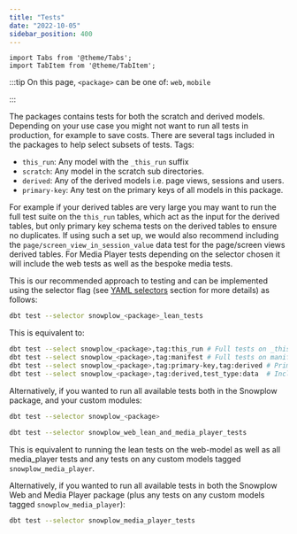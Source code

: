 ```yaml
---
title: "Tests"
date: "2022-10-05"
sidebar_position: 400
---
```


```mdx-code-block
import Tabs from '@theme/Tabs';
import TabItem from '@theme/TabItem';
```

:::tip
On this page, `<package>` can be one of: `web`, `mobile`

:::

The packages contains tests for both the scratch and derived models. Depending on your use case you might not want to run all tests in production, for example to save costs. There are several tags included in the packages to help select subsets of tests. Tags:

- `this_run`: Any model with the `_this_run` suffix
- `scratch`: Any model in the scratch sub directories.
- `derived`: Any of the derived models i.e. page views, sessions and users.
- `primary-key`: Any test on the primary keys of all models in this package.

For example if your derived tables are very large you may want to run the full test suite on the `this_run` tables, which act as the input for the derived tables, but only primary key schema tests on the derived tables to ensure no duplicates. If using such a set up, we would also recommend including the `page/screen_view_in_session_value` data test for the page/screen views derived tables. For Media Player tests depending on the selector chosen it will include the web tests as well as the bespoke media tests.

This is our recommended approach to testing and can be implemented using the selector flag (see [YAML selectors](/docs/modeling-your-data/modeling-your-data-with-dbt/dbt-operation/index.md#yaml-selectors) section for more details) as follows:

<Tabs groupId="dbt-packages">
<TabItem value="web+mobile" label="Snowplow Web/Mobile" default>

```bash
dbt test --selector snowplow_<package>_lean_tests
```

This is equivalent to:

```bash
dbt test --select snowplow_<package>,tag:this_run # Full tests on _this_run models
dbt test --select snowplow_<package>,tag:manifest # Full tests on manifest models
dbt test --select snowplow_<package>,tag:primary-key,tag:derived # Primary key tests only on derived tables.
dbt test --select snowplow_<package>,tag:derived,test_type:data  # Include the page/screen_view_in_session_value data test
```

Alternatively, if you wanted to run all available tests both in the Snowplow package, and your custom modules:

```bash
dbt test --selector snowplow_<package>
```

</TabItem>
<TabItem value="media" label="Snowplow Media Player">

```bash
dbt test --selector snowplow_web_lean_and_media_player_tests
```

This is equivalent to running the lean tests on the web-model as well as all media_player tests and any tests on any custom models tagged `snowplow_media_player`.

Alternatively, if you wanted to run all available tests in both the Snowplow Web and Media Player package (plus any tests on any custom models tagged `snowplow_media_player`):

```bash
dbt test --selector snowplow_media_player_tests
```

</TabItem>
</Tabs>
